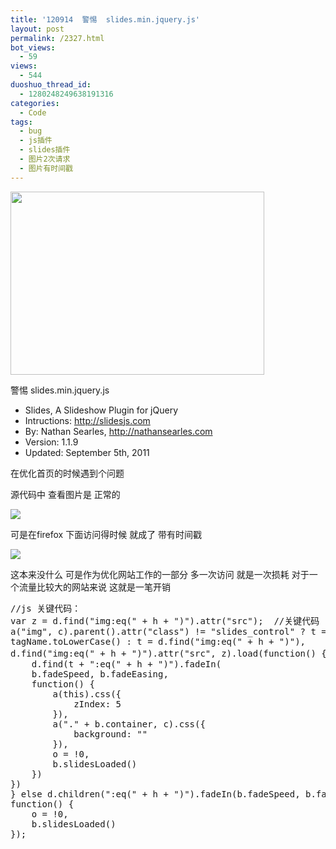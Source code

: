 ```yaml
---
title: '120914  警惕  slides.min.jquery.js'
layout: post
permalink: /2327.html
bot_views:
  - 59
views:
  - 544
duoshuo_thread_id:
  - 1280248249638191316
categories:
  - Code
tags:
  - bug
  - js插件
  - slides插件
  - 图片2次请求
  - 图片有时间戳
---
```

[<img src="http://www.80aj.com/wp-content/uploads/2012/09/slider2s.jpg" alt="" title="slider2s" width="406" height="293" class="aligncenter size-full wp-image-2328" />][1]

警惕 slides.min.jquery.js 

* Slides, A Slideshow Plugin for jQuery  
* Intructions: http://slidesjs.com  
* By: Nathan Searles, http://nathansearles.com  
* Version: 1.1.9  
* Updated: September 5th, 2011 

在优化首页的时候遇到个问题 

源代码中 查看图片是 正常的 

<pre lang="html"><img src="yuanjian.jpg" />
</pre>

可是在firefox 下面访问得时候 就成了 带有时间戳

<pre lang="html"><img src="yuanjian.jpg?1237981298" />
</pre>

这本来没什么 可是作为优化网站工作的一部分 多一次访问 就是一次损耗 对于一个流量比较大的网站来说 这就是一笔开销 

<pre lang="js">//js 关键代码：
var z = d.find("img:eq(" + h + ")").attr("src");  //关键代码
a("img", c).parent().attr("class") != "slides_control" ? t = d.children(":eq(0)")[0].
tagName.toLowerCase() : t = d.find("img:eq(" + h + ")"),
d.find("img:eq(" + h + ")").attr("src", z).load(function() {   //关键代码
    d.find(t + ":eq(" + h + ")").fadeIn(
    b.fadeSpeed, b.fadeEasing,
    function() {
        a(this).css({
            zIndex: 5
        }),
        a("." + b.container, c).css({
            background: ""
        }),
        o = !0,
        b.slidesLoaded()
    })
})
} else d.children(":eq(" + h + ")").fadeIn(b.fadeSpeed, b.fadeEasing,
function() {
    o = !0,
    b.slidesLoaded()
});
</pre>

 [1]: http://www.80aj.com/wp-content/uploads/2012/09/slider2s.jpg